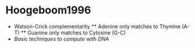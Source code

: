 Hoogeboom1996
=============
* Watson-Crick complementarity
** Adenine only matches to Thymine (A-T)
** Guanine only matches to Cytosine (G-C)
* *Basic techniques to compute with DNA* 